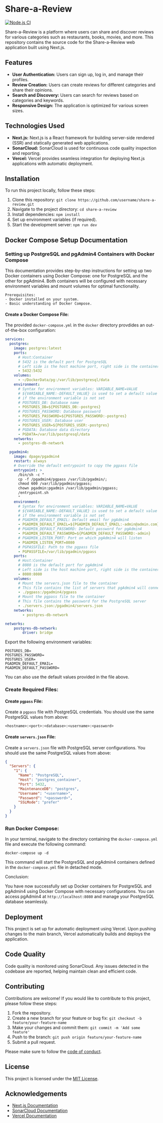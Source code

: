 # Share-a-Review

[![Node.js CI](https://github.com/soonland/share-a-review/actions/workflows/node.js.yml/badge.svg)](https://github.com/soonland/share-a-review/actions/workflows/node.js.yml)

Share-a-Review is a platform where users can share and discover reviews for various categories such as restaurants, books, movies, and more. This repository contains the source code for the Share-a-Review web application built using Next.js.

## Features

- **User Authentication:** Users can sign up, log in, and manage their profiles.
- **Review Creation:** Users can create reviews for different categories and share their opinions.
- **Search and Discovery:** Users can search for reviews based on categories and keywords.
- **Responsive Design:** The application is optimized for various screen sizes.

## Technologies Used

- **Next.js:** Next.js is a React framework for building server-side rendered (SSR) and statically generated web applications.
- **SonarCloud:** SonarCloud is used for continuous code quality inspection and reporting.
- **Vercel:** Vercel provides seamless integration for deploying Next.js applications with automatic deployment.

## Installation

To run this project locally, follow these steps:

1. Clone this repository: `git clone https://github.com/username/share-a-review.git`
2. Navigate to the project directory: `cd share-a-review`
3. Install dependencies: `npm install`
4. Set up environment variables (if required).
5. Start the development server: `npm run dev`

## Docker Compose Setup Documentation

### Setting up PostgreSQL and pgAdmin4 Containers with Docker Compose

This documentation provides step-by-step instructions for setting up two Docker containers using Docker Compose: one for PostgreSQL and the other for pgAdmin4. Both containers will be configured with necessary environment variables and mount volumes for optimal functionality.

```
Prerequisites:
- Docker installed on your system.
- Basic understanding of Docker Compose.
```

#### Create a Docker Compose File:

The provided `docker-compose.yml` in the `docker` directory provdides an out-of-the-box configuration:

```yaml
services:
  postgres:
    image: postgres:latest
    ports:
      # Host:Container
      # 5432 is the default port for PostgreSQL
      # Left side is the host machine port, right side is the container port
      - 5432:5432
    volumes:
      - ~/DockerData/pg:/var/lib/postgresql/data
    environment:
      # Syntax for environment variables: VARIABLE_NAME=VALUE
      # ${VARIABLE_NAME:-DEFAULT_VALUE} is used to set a default value
      # if the environment variable is not set
      # POSTGRES_DB: Database name
      - POSTGRES_DB=${POSTGRES_DB:-postgres}
      # POSTGRES_PASSWORD: Database password
      - POSTGRES_PASSWORD=${POSTGRES_PASSWORD:-postgres}
      # POSTGRES_USER: Database user
      - POSTGRES_USER=${POSTGRES_USER:-postgres}
      # PGDATA: Database data directory
      - PGDATA=/var/lib/postgresql/data
    networks:
      - postgres-db-network

  pgadmin4:
    image: dpage/pgadmin4
    restart: always
    # Override the default entrypoint to copy the pgpass file
    entrypoint: >
      /bin/sh -c "
      cp -f /pgadmin4/pgpass /var/lib/pgadmin/;
      chmod 600 /var/lib/pgadmin/pgpass;
      chown pgadmin:pgadmin /var/lib/pgadmin/pgpass;
      /entrypoint.sh
      "
    environment:
      # Syntax for environment variables: VARIABLE_NAME=VALUE
      # ${VARIABLE_NAME:-DEFAULT_VALUE} is used to set a default value
      # if the environment variable is not set
      # PGADMIN_DEFAULT_EMAIL: Default email for pgAdmin4
      - PGADMIN_DEFAULT_EMAIL=${PGADMIN_DEFAULT_EMAIL:-admin@admin.com}
      # PGADMIN_DEFAULT_PASSWORD: Default password for pgAdmin4
      - PGADMIN_DEFAULT_PASSWORD=${PGADMIN_DEFAULT_PASSWORD:-admin}
      # PGADMIN_LISTEN_PORT: Port on which pgAdmin4 will listen
      - PGADMIN_LISTEN_PORT=8080
      # PGPASSFILE: Path to the pgpass file
      - PGPASSFILE=/var/lib/pgadmin/pgpass
    ports:
      # Host:Container
      # 8080 is the default port for pgAdmin4
      # Left side is the host machine port, right side is the container port
      - 8080:8080
    volumes:
      # Mount the servers.json file to the container
      # This file contains the list of servers that pgAdmin4 will connect to
      - ./pgpass:/pgadmin4/pgpass
      # Mount the pgpass file to the container
      # This file contains the password for the PostgreSQL server
      - ./servers.json:/pgadmin4/servers.json
    networks:
        - postgres-db-network

networks:
    postgres-db-network:
        driver: bridge
```

Export the following environment variables:
```
POSTGRES_DB=
POSTGRES_PASSWORD=
POSTGRES_USER=
PGADMIN_DEFAULT_EMAIL=
PGADMIN_DEFAULT_PASSWORD=
```

You can also use the default values provided in the file above.

### Create Required Files:

#### Create `pgpass` File:

Create a `pgpass` file with PostgreSQL credentials. You should use the same PostgreSQL values from above:

```
<hostname>:<port>:<database>:<username>:<password>
```

#### Create `servers.json` File:

Create a `servers.json` file with PostgreSQL server configurations. You should use the same PostgreSQL values from above:

```json
{
  "Servers": {
    "1": {
      "Name": "PostgreSQL",
      "Host": "postgres_container",
      "Port": 5432,
      "MaintenanceDB": "postgres",
      "Username": "<username>",
      "Password": "<password>",
      "SSLMode": "prefer"
    }
  }
}
```

### Run Docker Compose:

In your terminal, navigate to the directory containing the `docker-compose.yml` file and execute the following command:

```
docker-compose up -d
```

This command will start the PostgreSQL and pgAdmin4 containers defined in the `docker-compose.yml` file in detached mode.

Conclusion:

You have now successfully set up Docker containers for PostgreSQL and pgAdmin4 using Docker Compose with necessary configurations. You can access pgAdmin4 at `http://localhost:8080` and manage your PostgreSQL database seamlessly.


## Deployment

This project is set up for automatic deployment using Vercel. Upon pushing changes to the main branch, Vercel automatically builds and deploys the application.

## Code Quality

Code quality is monitored using SonarCloud. Any issues detected in the codebase are reported, helping maintain clean and efficient code.

## Contributing

Contributions are welcome! If you would like to contribute to this project, please follow these steps:

1. Fork the repository.
2. Create a new branch for your feature or bug fix: `git checkout -b feature/your-feature-name`
3. Make your changes and commit them: `git commit -m 'Add some feature'`
4. Push to the branch: `git push origin feature/your-feature-name`
5. Submit a pull request.

Please make sure to follow the [code of conduct](CODE_OF_CONDUCT.md).

## License

This project is licensed under the [MIT License](LICENSE).

## Acknowledgements

- [Next.js Documentation](https://nextjs.org/docs)
- [SonarCloud Documentation](https://sonarcloud.io/documentation)
- [Vercel Documentation](https://vercel.com/docs)
